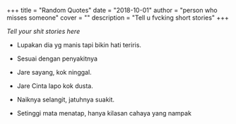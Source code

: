 +++
title = "Random Quotes"
date = "2018-10-01"
author = "person who misses someone"
cover = ""
description = "Tell u fvcking short stories"
+++

*Tell your shit stories here*

* Lupakan dia yg manis tapi bikin hati teriris.

* Sesuai dengan penyakitnya

* Jare sayang, kok ninggal.

* Jare Cinta lapo kok dusta.

* Naiknya selangit, jatuhnya suakit.

* Setinggi mata menatap, hanya kilasan cahaya yang nampak
